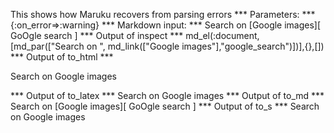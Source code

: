 This shows how Maruku recovers from parsing errors
*** Parameters: ***
{:on_error=>:warning}
*** Markdown input: ***
Search on [Google images][ 	GoOgle search ]
*** Output of inspect ***
md_el(:document,[md_par(["Search on ", md_link(["Google images"],"google_search")])],{},[])
*** Output of to_html ***
<p>Search on <span>Google images</span></p>
*** Output of to_latex ***
Search on Google images
*** Output of to_md ***
Search on [Google images][ 	GoOgle search ]
*** Output of to_s ***
Search on Google images
